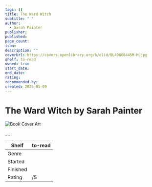 ```yaml
---
tags: []
title: The Ward Witch
subtitle: " "
author:
  - Sarah Painter
publisher: 
published: 
page_count: 
isbn: 
description: ""
coverUrl: https://covers.openlibrary.org/b/olid/OL49608445M-M.jpg
shelf: to-read
owned: true
start_date: 
end_date: 
rating: 
recommended_by: 
created: 2025-01-09
---
```


# The Ward Witch by Sarah Painter

![Book Cover Art](https://covers.openlibrary.org/b/olid/OL49608445M-M.jpg)

_ _

| Shelf | to-read |
| --- | --- |
| Genre |  |
| Started |  |
| Finished |  |
| Rating | /5 |

